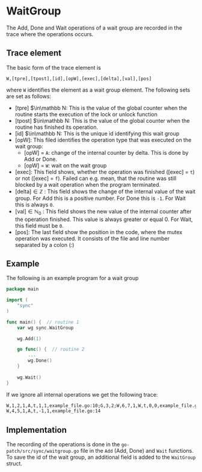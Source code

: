 # WaitGroup
The Add, Done and Wait operations of a wait group are recorded in the trace where the operations occurs.

## Trace element
The basic form of the trace element is 
```
W,[tpre],[tpost],[id],[opW],[exec],[delta],[val],[pos]
```
where `W` identifies the element as a wait group element. The following sets
are set as follows:

- [tpre] $\in\mathbb N: This is the value of the global counter when the routine starts
the execution of the lock or unlock function
- [tpost] $\in\mathbb N: This is the value of the global counter when the routine has finished
its operation.
- [id] $\in\mathbb N: This is the unique id identifying this wait group
- [opW]: This filed identifies the operation type that was executed on the wait group:
    - [opW] = `A`: change of the internal counter by delta. This is done by Add or Done.
    - [opW] = `W`: wait on the wait group
- [exec]: This field shows, whether the operation was finished ([exec] = `t`) or
not ([exec] = `f`). Failed can e.g. mean, that the routine was still blocked by a wait operation when the program terminated.
- [delta]$\in \mathbb Z$ : This field shows the change of the internal value of the wait group.
For Add this is a positive number. For Done this is `-1`. For Wait this is always 
`0`.
- [val]$\in \mathbb N_0$ : This field shows the new value of the internal counter after the operation 
finished. This value is always greater or equal 0. For Wait, this field must be `0`.
- [pos]: The last field show the position in the code, where the mutex operation 
was executed. It consists of the file and line number separated by a colon (:)

## Example
The following is an example program for a wait group
```go
package main

import (
    "sync"
)

func main() {  // routine 1
    var wg sync.WaitGroup

    wg.Add(1)

    go func() {  // routine 2
        ...
        wg.Done()
    }
    
    wg.Wait()
}
```
If we ignore all internal operations we get the following trace:
```txt
W,1,2,1,A,t,1,1,example_file.go:10;G,3,2;W,6,7,1,W,t,0,0,example_file.go:17
W,4,5,1,A,t,-1,1,example_file.go:14
```
## Implementation
The recording of the operations is done in the `go-patch/src/sync/waitgroup.go` file in the `Add` (Add, Done) and `Wait` functions. To save the id of the wait group, an additional 
field is added to the `WaitGroup` struct.